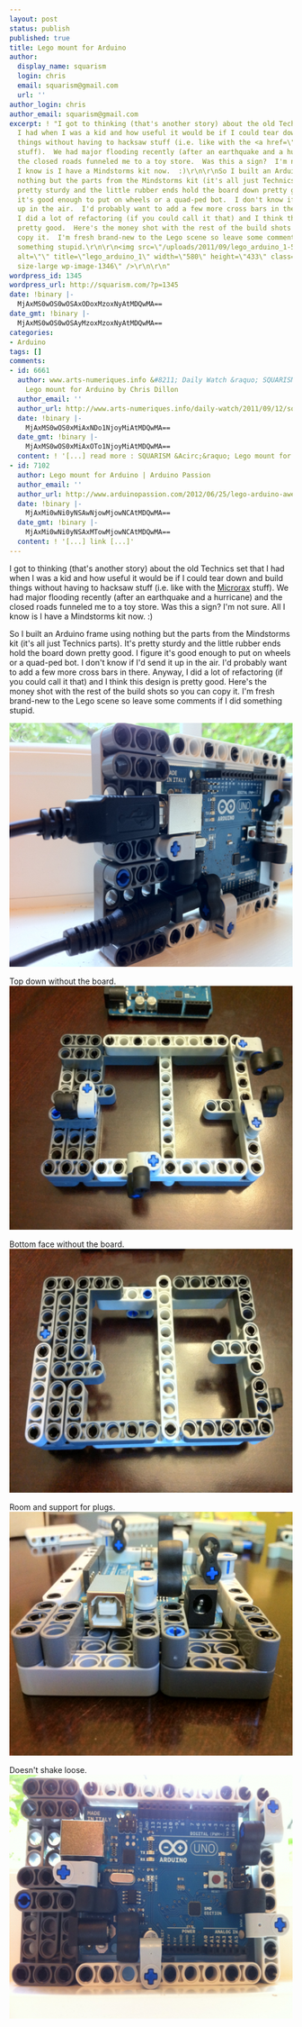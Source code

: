 ```yaml
---
layout: post
status: publish
published: true
title: Lego mount for Arduino
author:
  display_name: squarism
  login: chris
  email: squarism@gmail.com
  url: ''
author_login: chris
author_email: squarism@gmail.com
excerpt: ! "I got to thinking (that's another story) about the old Technics set that
  I had when I was a kid and how useful it would be if I could tear down and build
  things without having to hacksaw stuff (i.e. like with the <a href=\"http://www.microrax.com/\">Microrax</a>
  stuff).  We had major flooding recently (after an earthquake and a hurricane) and
  the closed roads funneled me to a toy store.  Was this a sign?  I'm not sure.  All
  I know is I have a Mindstorms kit now.  :)\r\n\r\nSo I built an Arduino frame using
  nothing but the parts from the Mindstorms kit (it's all just Technics parts).  It's
  pretty sturdy and the little rubber ends hold the board down pretty good.  I figure
  it's good enough to put on wheels or a quad-ped bot.  I don't know if I'd send it
  up in the air.  I'd probably want to add a few more cross bars in there.  Anyway,
  I did a lot of refactoring (if you could call it that) and I think this design is
  pretty good.  Here's the money shot with the rest of the build shots so you can
  copy it.  I'm fresh brand-new to the Lego scene so leave some comments if I did
  something stupid.\r\n\r\n<img src=\"/uploads/2011/09/lego_arduino_1-580x433.png\"
  alt=\"\" title=\"lego_arduino_1\" width=\"580\" height=\"433\" class=\"aligncenter
  size-large wp-image-1346\" />\r\n\r\n"
wordpress_id: 1345
wordpress_url: http://squarism.com/?p=1345
date: !binary |-
  MjAxMS0wOS0wOSAxODoxMzoxNyAtMDQwMA==
date_gmt: !binary |-
  MjAxMS0wOS0wOSAyMzoxMzoxNyAtMDQwMA==
categories:
- Arduino
tags: []
comments:
- id: 6661
  author: www.arts-numeriques.info &#8211; Daily Watch &raquo; SQUARISM &Acirc;&raquo;
    Lego mount for Arduino by Chris Dillon
  author_email: ''
  author_url: http://www.arts-numeriques.info/daily-watch/2011/09/12/squarism-%c2%bb-lego-mount-for-arduino-by-chris-dillon/
  date: !binary |-
    MjAxMS0wOS0xMiAxNDo1NjoyMiAtMDQwMA==
  date_gmt: !binary |-
    MjAxMS0wOS0xMiAxOTo1NjoyMiAtMDQwMA==
  content: ! '[...] read more : SQUARISM &Acirc;&raquo; Lego mount for Arduino. [...]'
- id: 7102
  author: Lego mount for Arduino | Arduino Passion
  author_email: ''
  author_url: http://www.arduinopassion.com/2012/06/25/lego-arduino-awesome/
  date: !binary |-
    MjAxMi0wNi0yNSAwNjowMjowNCAtMDQwMA==
  date_gmt: !binary |-
    MjAxMi0wNi0yNSAxMTowMjowNCAtMDQwMA==
  content: ! '[...] link [...]'
---
```

<p>I got to thinking (that's another story) about the old Technics set that I had when I was a kid and how useful it would be if I could tear down and build things without having to hacksaw stuff (i.e. like with the <a href="http://www.microrax.com/">Microrax</a> stuff).  We had major flooding recently (after an earthquake and a hurricane) and the closed roads funneled me to a toy store.  Was this a sign?  I'm not sure.  All I know is I have a Mindstorms kit now.  :)</p>
<p>So I built an Arduino frame using nothing but the parts from the Mindstorms kit (it's all just Technics parts).  It's pretty sturdy and the little rubber ends hold the board down pretty good.  I figure it's good enough to put on wheels or a quad-ped bot.  I don't know if I'd send it up in the air.  I'd probably want to add a few more cross bars in there.  Anyway, I did a lot of refactoring (if you could call it that) and I think this design is pretty good.  Here's the money shot with the rest of the build shots so you can copy it.  I'm fresh brand-new to the Lego scene so leave some comments if I did something stupid.</p>
<p><img src="/uploads/2011/09/lego_arduino_1-580x433.png" alt="" title="lego_arduino_1" width="580" height="433" class="aligncenter size-large wp-image-1346" /></p>
<p><a id="more"></a><a id="more-1345"></a></p>
<p>Top down without the board.
<img src="/uploads/2011/09/lego_arduino_2-580x433.png" alt="" title="lego_arduino_2" width="580" height="433" class="aligncenter size-large wp-image-1347" /></p>
<p>Bottom face without the board.
<img src="/uploads/2011/09/lego_arduino_3-580x433.png" alt="" title="lego_arduino_3" width="580" height="433" class="aligncenter size-large wp-image-1348" /></p>
<p>Room and support for plugs.
<img src="/uploads/2011/09/lego_arduino_4-580x433.png" alt="" title="lego_arduino_4" width="580" height="433" class="aligncenter size-large wp-image-1349" /></p>
<p>Doesn't shake loose.
<img src="/uploads/2011/09/lego_arduino_5-580x433.png" alt="" title="lego_arduino_5" width="580" height="433" class="aligncenter size-large wp-image-1350" /></p>
